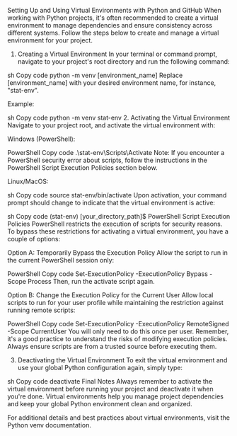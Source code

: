 Setting Up and Using Virtual Environments with Python and GitHub
When working with Python projects, it's often recommended to create a virtual environment to manage dependencies and ensure consistency across different systems. Follow the steps below to create and manage a virtual environment for your project.

1. Creating a Virtual Environment
In your terminal or command prompt, navigate to your project's root directory and run the following command:

sh
Copy code
python -m venv [environment_name]
Replace [environment_name] with your desired environment name, for instance, "stat-env".

Example:

sh
Copy code
python -m venv stat-env
2. Activating the Virtual Environment
Navigate to your project root, and activate the virtual environment with:

Windows (PowerShell):

PowerShell
Copy code
.\stat-env\Scripts\Activate
Note: If you encounter a PowerShell security error about scripts, follow the instructions in the PowerShell Script Execution Policies section below.

Linux/MacOS:

sh
Copy code
source stat-env/bin/activate
Upon activation, your command prompt should change to indicate that the virtual environment is active:

sh
Copy code
(stat-env) [your_directory_path]$
PowerShell Script Execution Policies
PowerShell restricts the execution of scripts for security reasons. To bypass these restrictions for activating a virtual environment, you have a couple of options:

Option A: Temporarily Bypass the Execution Policy
Allow the script to run in the current PowerShell session only:

PowerShell
Copy code
Set-ExecutionPolicy -ExecutionPolicy Bypass -Scope Process
Then, run the activate script again.

Option B: Change the Execution Policy for the Current User
Allow local scripts to run for your user profile while maintaining the restriction against running remote scripts:

PowerShell
Copy code
Set-ExecutionPolicy -ExecutionPolicy RemoteSigned -Scope CurrentUser
You will only need to do this once per user. Remember, it's a good practice to understand the risks of modifying execution policies. Always ensure scripts are from a trusted source before executing them.

3. Deactivating the Virtual Environment
To exit the virtual environment and use your global Python configuration again, simply type:

sh
Copy code
deactivate
Final Notes
Always remember to activate the virtual environment before running your project and deactivate it when you're done. Virtual environments help you manage project dependencies and keep your global Python environment clean and organized.

For additional details and best practices about virtual environments, visit the Python venv documentation.
